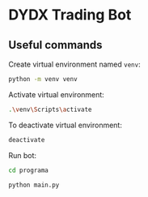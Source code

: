 # DYDX Trading Bot

## Useful commands

Create virtual environment named `venv`:
```sh
python -m venv venv
```

Activate virtual environment:

```sh
.\venv\Scripts\activate
```

To deactivate virtual environment:

```sh
deactivate
```

Run bot:

```sh
cd programa 
```

```sh
python main.py 
```
